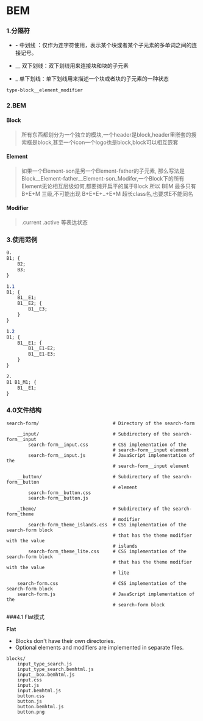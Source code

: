 # BEM

### 1.分隔符

* \-   中划线 ：仅作为连字符使用，表示某个块或者某个子元素的多单词之间的连接记号。

* __  双下划线：双下划线用来连接块和块的子元素

* _   单下划线：单下划线用来描述一个块或者块的子元素的一种状态

`type-block__element_modifier`

### 2.BEM

#### Block 

> 所有东西都划分为一个独立的模块,一个header是block,header里嵌套的搜索框是block,甚至一个icon一个logo也是block,block可以相互嵌套



#### Element

> 如果一个Element-son是另一个Element-father的子元素,
那么写法是 Block__Element-father__Element-son_Modifer,一个Block下的所有Element无论相互层级如何,都要摊开扁平的属于Block
所以 BEM 最多只有 B+E+M 三级,不可能出现 B+E+E+..+E+M 超长class名,也要求E不能同名


#### Modifier

>  .current .active 等表达状态

### 3.使用范例
```css
0.
B1; {
    B2;
    B3;
}

1.1
B1; {
    B1__E1;
    B1__E2; {
        B1__E3;
    }
}

1.2
B1; {
    B1__E1; {
        B1__E1-E2;
        B1__E1-E3;
    }
}

2.
B1 B1_M1; {
    B1__E1;
}
```

### 4.0文件结构
```
search-form/                           # Directory of the search-form

    __input/                           # Subdirectory of the search-form__input
        search-form__input.css         # CSS implementation of the
                                       # search-form__input element
        search-form__input.js          # JavaScript implementation of the
                                       # search-form__input element

    __button/                          # Subdirectory of the search-form__button
                                       # element
        search-form__button.css
        search-form__button.js

    _theme/                            # Subdirectory of the search-form_theme
                                       # modifier
        search-form_theme_islands.css  # CSS implementation of the search-form block
                                       # that has the theme modifier with the value
                                       # islands
        search-form_theme_lite.css     # CSS implementation of the search-form block
                                       # that has the theme modifier with the value
                                       # lite

    search-form.css                    # CSS implementation of the search-form block
    search-form.js                     # JavaScript implementation of the
                                       # search-form block                                     
```

###4.1 Flat模式

**Flat**

* Blocks don't have their own directories.
* Optional elements and modifiers are implemented in separate files.
```
blocks/
    input_type_search.js
    input_type_search.bemhtml.js
    input__box.bemhtml.js
    input.css
    input.js
    input.bemhtml.js
    button.css
    button.js
    button.bemhtml.js
    button.png
```